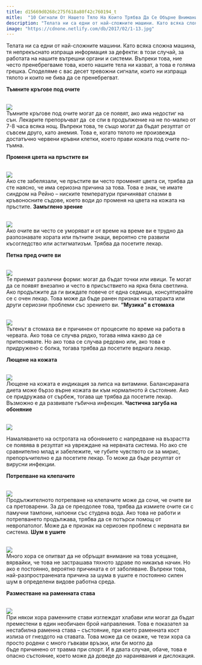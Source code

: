 ```yaml
---
title: d15669d0268c275f618a80f42c760194_t
mitle:  "10 Сигнали От Нашето Тяло На Които Трябва Да Се Обърне Внимание!"
description: "Телата ни са едни от най-сложните машини. Като всяка сложна машина, тя непрекъснато изпраща информация за дефекти: в този случай, за работата на нашите вътрешни орга"
image: "https://cdnone.netlify.com/db/2017/02/1-13.jpg"
---
```


 <p>Телата ни са едни от най-сложните машини. Като всяка сложна машина, тя непрекъснато изпраща информация за дефекти: в този случай, за работата на нашите вътрешни органи и системи. Въпреки това, ние често пренебрегваме това, което нашите тела ни казват, а това е голяма грешка. Споделяме с вас десет тревожни сигнали, които ни изпраща тялото и които не бива да се пренебрегват.</p>      <p> <strong>Тъмните кръгове под очите</strong></p> <p> <br/><img src="https://cdnone.netlify.com/db/2017/02/1-13.jpg"/><br/> Тъмните кръгове под очите могат да се появят, ако има недостиг на сън. Лекарите препоръчват да  се спи в продължение на не по-малко от 7-8 часа всяка нощ. Въпреки това, те също могат да бъдат резултат от съвсем друго, като анемия. Това е, когато тялото не произвежда достатъчно червени кръвни клетки, което прави кожата под очите по-тъмна.</p> <p> <strong>Променя цвета на пръстите ви</strong></p>      <p> <br/><img src="https://cdnone.netlify.com/db/2017/02/2-15.jpg"/><br/> Ако сте забелязали, че пръстите ви често променят цвета си, трябва да сте наясно, че има сериозна причина за това. Това е знак, че имате синдром на Рейно – ниските температури причиняват спазми в кръвоносните съдове, което води до променя на цвета на кожата на пръстите. <strong>Замъглено зрение</strong></p> <p> <br/><img src="https://cdnone.netlify.com/db/2017/02/3-14.jpg"/><br/> Ако очите ви често се уморяват и от време на време ви е трудно да разпознавате хората или пътните знаци, вероятно сте развили късогледство или астигматизъм. Трябва да посетите лекар.</p> <p> <strong>Петна пред очите ви</strong></p> <p> <br/><img src="https://cdnone.netlify.com/db/2017/02/4-15.jpg"/><br/> Те приемат различни форми: могат да бъдат точки или ивици. Те могат да се появят внезапно и често в присъствието на ярка бяла светлина. Ако продължите да ги виждате повече от една седмица, консултирайте се с очен лекар. Това може да бъде ранен признак на катаракта или други сериозни проблеми със зрението ви. <strong>“Музика” в стомаха</strong></p>      <p> <br/><img src="https://cdnone.netlify.com/db/2017/02/5-14.jpg"/><br/> Тътенът в стомаха ви е причинен от процесите по време на работа в червата. Ако това се случва рядко, тогава няма какво да се притеснявате. Но ако това се случва редовно или, ако това е придружено с болка, тогава трябва да посетите веднага лекар.</p> <p> <b>Лющене на кожата</b></p> <p> <br/><img src="https://cdnone.netlify.com/db/2017/02/6-13.jpg"/><br/> Лющене на кожата е индикация за липса на витамини. Балансираната диета може бързо върне кожата ви към нормалното й състояние. Ако се придружава от сърбеж, тогава ще трябва да посетите лекар. Възможно е да развивате гъбична инфекция. <strong>Частична загуба на обоняние</strong></p> <p> <br/><img src="https://cdnone.netlify.com/db/2017/02/7-14.jpg"/><br/></p> <p>Намаляването на остротата на обонянието с напредване на възрастта се появява в резултат на увреждане на нервната система. Но ако сте сравнително млад и забележите, че губите чувството си за мирис, препоръчително е да посетите лекар. То може да бъде резултат от вирусни инфекции.</p> <p> <strong>Потрепване на клепачите</strong></p>      <p> <br/><img src="https://cdnone.netlify.com/db/2017/02/8-13.jpg"/><br/> Продължителното потрепване на клепачите може да сочи, че очите ви са претоварени. За да се преодолее това, трябва да измиете очите си с памучни тампони, напоени със студена вода. Ако това не работи и потрепването продължава, трябва да се потърси помощ от невропатолог. Може да е признак на сериозен проблем с нервната ви система. <strong>Шум в ушите</strong></p> <p> <br/><img src="https://cdnone.netlify.com/db/2017/02/9-13.jpg"/><br/> Много хора се опитват да не обръщат внимание на това усещане, вярвайки, че това не застрашава тяхното здраве по никакъв начин. Но ако е постоянно, вероятно причината е от заболяване. Въпреки това, най-разпространената причина за шума в ушите е постоянно силен шум в определени видове работна среда.</p> <p> <strong>Разместване на раменната става</strong></p> <p> <br/><img src="https://cdnone.netlify.com/db/2017/02/10-11.jpg"/><br/> При някои хора раменните стави изглеждат хлабави или могат да бъдат преместени в един необичаен брой направления. Това е показател за нестабилна раменна става – състояние, при което раменната кост излиза от гнездото на ставата. Това може да се окаже, че тези хора са просто родени с много гъвкави връзки, или би могло да бъде причинено от травма при спорт. И в двата случая, обаче, това е опасно състояние, което може да доведе до наранявания и дислокация.</p>            